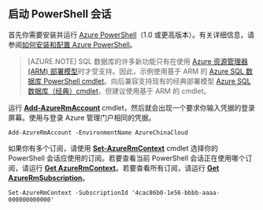 
## 启动 PowerShell 会话

首先你需要安装并运行 [Azure PowerShell](https://msdn.microsoft.com/zh-cn/library/mt619274.aspx)（1.0 或更高版本）。有关详细信息，请参阅[如何安装和配置 Azure PowerShell](/documentation/articles/powershell-install-configure)。


>[AZURE.NOTE] SQL 数据库的许多新功能只有在使用 [Azure 资源管理器 (ARM) 部署模型](/documentation/articles/resource-group-overview)时才受支持。因此，示例使用基于 ARM 的 [Azure SQL 数据库 PowerShell cmdlet](https://msdn.microsoft.com/zh-cn/library/azure/mt574084.aspx)。向后兼容支持现有的经典部署模型 [Azure SQL 数据库（经典）cmdlet](https://msdn.microsoft.com/zh-cn/library/azure/dn546723.aspx)，但建议使用基于 ARM 的 cmdlet。


运行 [**Add-AzureRmAccount**](https://msdn.microsoft.com/zh-cn/library/mt619267.aspx) cmdlet，然后就会出现一个要求你输入凭据的登录屏幕。使用与登录 Azure 管理门户相同的凭据。

	Add-AzureRmAccount -EnvironmentName AzureChinaCloud

如果你有多个订阅，请使用 [**Set-AzureRmContext**](https://msdn.microsoft.com/zh-cn/library/mt619263.aspx) cmdlet 选择你的 PowerShell 会话应使用的订阅。若要查看当前 PowerShell 会话正在使用哪个订阅，请运行 [**Get AzureRmContext**](https://msdn.microsoft.com/zh-cn/library/mt619265.aspx)。若要查看所有订阅，请运行 [**Get AzureRmSubscription**](https://msdn.microsoft.com/zh-cn/library/mt619284.aspx)。

	Set-AzureRmContext -SubscriptionId '4cac86b0-1e56-bbbb-aaaa-000000000000'


<!---HONumber=Mooncake_0530_2016-->
